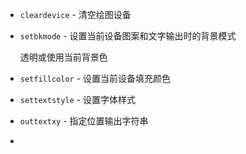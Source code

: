 - `cleardevice`  -  清空绘图设备

- `setbkmode`  - 设置当前设备图案和文字输出时的背景模式

  透明或使用当前背景色

- `setfillcolor` - 设置当前设备填充颜色

- `settextstyle`  - 设置字体样式

- `outtextxy` - 指定位置输出字符串

- 